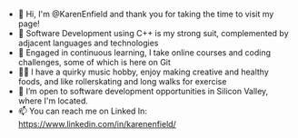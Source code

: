 - 👋 Hi, I'm @KarenEnfield and thank you for taking the time to visit my page!
- 👀 Software Development using C++ is my strong suit, complemented by adjacent languages and technologies
- 🌱 Engaged in continuous learning, I take online courses and coding challenges, some of which is here on Git
- 🧚‍♀️ I have a quirky music hobby, enjoy making creative and healthy foods, and like rollerskating and long walks for exercise
- 💞️ I’m open to software development opportunities in Silicon Valley, where I'm located.
- 📫 You can reach me on Linked In: https://www.linkedin.com/in/karenenfield/

<!---
KarenEnfield/KarenEnfield is a ✨ special ✨ repository because its `README.md` (this file) appears on your GitHub profile.
You can click the Preview link to take a look at your changes.
--->
